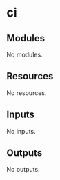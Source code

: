 # ci

<!-- BEGIN_TF_DOCS -->
## Modules

No modules.
## Resources

No resources.
## Inputs

No inputs.
## Outputs

No outputs.
<!-- END_TF_DOCS -->
